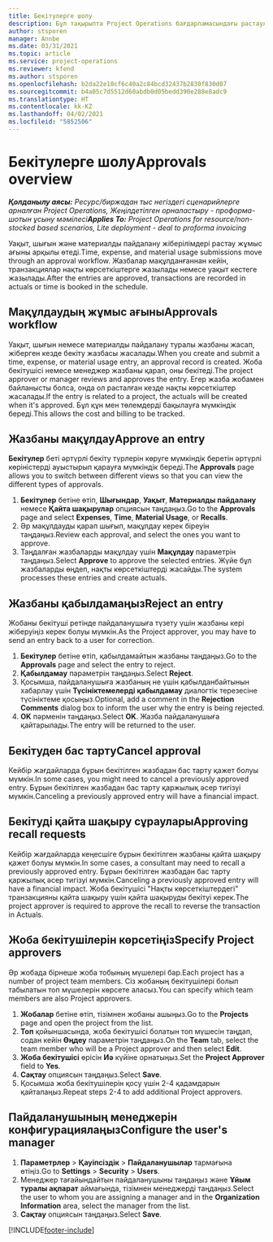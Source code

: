 ```yaml
---
title: Бекітулерге шолу
description: Бұл тақырыпта Project Operations бағдарламасындағы растаулармен жұмыс істеу туралы ақпарат берілген.
author: stsporen
manager: Annbe
ms.date: 03/31/2021
ms.topic: article
ms.service: project-operations
ms.reviewer: kfend
ms.author: stsporen
ms.openlocfilehash: b2da22e10cf6c40a2c84bcd32437b2830f830d07
ms.sourcegitcommit: b4a05c7d5512d60abdb0d05bedd390e288e8adc9
ms.translationtype: HT
ms.contentlocale: kk-KZ
ms.lasthandoff: 04/02/2021
ms.locfileid: "5852506"
---
```

# <a name="approvals-overview"></a><span data-ttu-id="35694-103">Бекітулерге шолу</span><span class="sxs-lookup"><span data-stu-id="35694-103">Approvals overview</span></span>

<span data-ttu-id="35694-104">_**Қолданылу аясы:** Ресурс/биржадан тыс негіздегі сценарийлерге арналған Project Operations, Жеңілдетілген орналастыру - проформа-шотын ұсыну мәмілесі_</span><span class="sxs-lookup"><span data-stu-id="35694-104">_**Applies To:** Project Operations for resource/non-stocked based scenarios, Lite deployment - deal to proforma invoicing_</span></span>

<span data-ttu-id="35694-105">Уақыт, шығын және материалды пайдалану жіберілімдері растау жұмыс ағыны арқылы өтеді.</span><span class="sxs-lookup"><span data-stu-id="35694-105">Time, expense, and material usage submissions move through an approval workflow.</span></span> <span data-ttu-id="35694-106">Жазбалар мақұлданғаннан кейін, транзакциялар нақты көрсеткіштерге жазылады немесе уақыт кестеге жазылады.</span><span class="sxs-lookup"><span data-stu-id="35694-106">After the entries are approved, transactions are recorded in actuals or time is booked in the schedule.</span></span>

## <a name="approvals-workflow"></a><span data-ttu-id="35694-107">Мақұлдаудың жұмыс ағыны</span><span class="sxs-lookup"><span data-stu-id="35694-107">Approvals workflow</span></span>
<span data-ttu-id="35694-108">Уақыт, шығын немесе материалды пайдалану туралы жазбаны жасап, жіберген кезде бекіту жазбасы жасалады.</span><span class="sxs-lookup"><span data-stu-id="35694-108">When you create and submit a time, expense, or material usage entry, an approval record is created.</span></span> <span data-ttu-id="35694-109">Жоба бекітушісі немесе менеджер жазбаны қарап, оны бекітеді.</span><span class="sxs-lookup"><span data-stu-id="35694-109">The project approver or manager reviews and approves the entry.</span></span> <span data-ttu-id="35694-110">Егер жазба жобамен байланысты болса, онда ол расталған кезде нақты көрсеткіштер жасалады.</span><span class="sxs-lookup"><span data-stu-id="35694-110">If the entry is related to a project, the actuals will be created when it's approved.</span></span> <span data-ttu-id="35694-111">Бұл құн мен төлемдерді бақылауға мүмкіндік береді.</span><span class="sxs-lookup"><span data-stu-id="35694-111">This allows the cost and billing to be tracked.</span></span>

## <a name="approve-an-entry"></a><span data-ttu-id="35694-112">Жазбаны мақұлдау</span><span class="sxs-lookup"><span data-stu-id="35694-112">Approve an entry</span></span>
<span data-ttu-id="35694-113">**Бекітулер** беті әртүрлі бекіту түрлерін көруге мүмкіндік беретін әртүрлі көріністерді ауыстырып қарауға мүмкіндік береді.</span><span class="sxs-lookup"><span data-stu-id="35694-113">The **Approvals** page allows you to switch between different views so that you can view the different types of approvals.</span></span>
  
1. <span data-ttu-id="35694-114">**Бекітулер** бетіне өтіп, **Шығындар**, **Уақыт**, **Материалды пайдалану** немесе **Қайта шақырулар** опциясын таңдаңыз.</span><span class="sxs-lookup"><span data-stu-id="35694-114">Go to the **Approvals** page and select **Expenses**, **Time**, **Material Usage**, or **Recalls**.</span></span>
2. <span data-ttu-id="35694-115">Әр мақұлдауды қарап шығып, мақұлдау керек біреуін таңдаңыз.</span><span class="sxs-lookup"><span data-stu-id="35694-115">Review each approval, and select the ones you want to approve.</span></span>
3. <span data-ttu-id="35694-116">Таңдалған жазбаларды мақұлдау үшін **Мақұлдау** параметрін таңдаңыз.</span><span class="sxs-lookup"><span data-stu-id="35694-116">Select **Approve** to approve the selected entries.</span></span>
<span data-ttu-id="35694-117">Жүйе бұл жазбаларды өңдеп, нақты көрсеткіштерді жасайды.</span><span class="sxs-lookup"><span data-stu-id="35694-117">The system processes these entries and create actuals.</span></span>

## <a name="reject-an-entry"></a><span data-ttu-id="35694-118">Жазбаны қабылдамаңыз</span><span class="sxs-lookup"><span data-stu-id="35694-118">Reject an entry</span></span>
<span data-ttu-id="35694-119">Жобаны бекітуші ретінде пайдаланушыға түзету үшін жазбаны кері жіберуіңіз керек болуы мүмкін.</span><span class="sxs-lookup"><span data-stu-id="35694-119">As the Project approver, you may have to send an entry back to a user for correction.</span></span>
  
1. <span data-ttu-id="35694-120">**Бекітулер** бетіне өтіп, қабылдамайтын жазбаны таңдаңыз.</span><span class="sxs-lookup"><span data-stu-id="35694-120">Go to the **Approvals** page and select the entry to reject.</span></span> 
2. <span data-ttu-id="35694-121">**Қабылдамау** параметрін таңдаңыз.</span><span class="sxs-lookup"><span data-stu-id="35694-121">Select **Reject**.</span></span>
3. <span data-ttu-id="35694-122">Қосымша, пайдаланушыға жазбаның не үшін қабылданбайтынын хабарлау үшін **Түсініктемелерді қабылдамау** диалогтік терезесіне түсініктеме қосыңыз.</span><span class="sxs-lookup"><span data-stu-id="35694-122">Optional, add a comment in the **Rejection Comments** dialog box to inform the user why the entry is being rejected.</span></span>
4. <span data-ttu-id="35694-123">**OK** пәрменін таңдаңыз.</span><span class="sxs-lookup"><span data-stu-id="35694-123">Select **OK**.</span></span> <span data-ttu-id="35694-124">Жазба пайдаланушыға қайтарылады.</span><span class="sxs-lookup"><span data-stu-id="35694-124">The entry will be returned to the user.</span></span>
  
## <a name="cancel-approval"></a><span data-ttu-id="35694-125">Бекітуден бас тарту</span><span class="sxs-lookup"><span data-stu-id="35694-125">Cancel approval</span></span>
<span data-ttu-id="35694-126">Кейбір жағдайларда бұрын бекітілген жазбадан бас тарту қажет болуы мүмкін.</span><span class="sxs-lookup"><span data-stu-id="35694-126">In some cases, you might need to cancel a previously approved entry.</span></span> <span data-ttu-id="35694-127">Бұрын бекітілген жазбадан бас тарту қаржылық әсер тигізуі мүмкін.</span><span class="sxs-lookup"><span data-stu-id="35694-127">Canceling a previously approved entry will have a financial impact.</span></span> 

## <a name="approving-recall-requests"></a><span data-ttu-id="35694-128">Бекітуді қайта шақыру сұраулары</span><span class="sxs-lookup"><span data-stu-id="35694-128">Approving recall requests</span></span>
<span data-ttu-id="35694-129">Кейбір жағдайларда кеңесшіге бұрын бекітілген жазбаны қайта шақыру қажет болуы мүмкін.</span><span class="sxs-lookup"><span data-stu-id="35694-129">In some cases, a consultant may need to recall a previously approved entry.</span></span> <span data-ttu-id="35694-130">Бұрын бекітілген жазбадан бас тарту қаржылық әсер тигізуі мүмкін.</span><span class="sxs-lookup"><span data-stu-id="35694-130">Canceling a previously approved entry will have a financial impact.</span></span> <span data-ttu-id="35694-131">Жоба бекітушісі "Нақты көрсеткіштердегі" транзакцияны қайта шақыру үшін қайта шақыруды бекітуі керек.</span><span class="sxs-lookup"><span data-stu-id="35694-131">The project approver is required to approve the recall to reverse the transaction in Actuals.</span></span>

## <a name="specify-project-approvers"></a><span data-ttu-id="35694-132">Жоба бекітушілерін көрсетіңіз</span><span class="sxs-lookup"><span data-stu-id="35694-132">Specify Project approvers</span></span>
<span data-ttu-id="35694-133">Әр жобада бірнеше жоба тобының мүшелері бар.</span><span class="sxs-lookup"><span data-stu-id="35694-133">Each project has a number of project team members.</span></span> <span data-ttu-id="35694-134">Сіз жобаның бекітушілері болып табылатын топ мүшелерін көрсете аласыз.</span><span class="sxs-lookup"><span data-stu-id="35694-134">You can specify which team members are also Project approvers.</span></span>

1. <span data-ttu-id="35694-135">**Жобалар** бетіне өтіп, тізімнен жобаны ашыңыз.</span><span class="sxs-lookup"><span data-stu-id="35694-135">Go to the **Projects** page and open the project from the list.</span></span>
2. <span data-ttu-id="35694-136">**Топ** қойыншасында, жоба бекітушісі болатын топ мүшесін таңдап, содан кейін **Өңдеу** параметрін таңдаңыз.</span><span class="sxs-lookup"><span data-stu-id="35694-136">On the **Team** tab, select the team member who will be a Project approver and then select **Edit**.</span></span>
3. <span data-ttu-id="35694-137">**Жоба бекітушісі** өрісін **Иә** күйіне орнатыңыз.</span><span class="sxs-lookup"><span data-stu-id="35694-137">Set the **Project Approver** field to **Yes**.</span></span>
4. <span data-ttu-id="35694-138">**Сақтау** опциясын таңдаңыз.</span><span class="sxs-lookup"><span data-stu-id="35694-138">Select **Save**.</span></span>
5. <span data-ttu-id="35694-139">Қосымша жоба бекітушілерін қосу үшін 2-4 қадамдарын қайталаңыз.</span><span class="sxs-lookup"><span data-stu-id="35694-139">Repeat steps 2-4 to add additional Project approvers.</span></span>

## <a name="configure-the-users-manager"></a><span data-ttu-id="35694-140">Пайдаланушының менеджерін конфигурациялаңыз</span><span class="sxs-lookup"><span data-stu-id="35694-140">Configure the user's manager</span></span>

1. <span data-ttu-id="35694-141">**Параметрлер** > **Қауіпсіздік** > **Пайдаланушылар** тармағына өтіңіз.</span><span class="sxs-lookup"><span data-stu-id="35694-141">Go to **Settings** > **Security** > **Users**.</span></span>
2. <span data-ttu-id="35694-142">Менеджер тағайындайтын пайдаланушыны таңдаңыз және **Ұйым туралы ақпарат** аймағында, тізімнен менеджерді таңдаңыз.</span><span class="sxs-lookup"><span data-stu-id="35694-142">Select the user to whom you are assigning a manager and in the **Organization Information** area, select the manager from the list.</span></span> 
3. <span data-ttu-id="35694-143">**Сақтау** опциясын таңдаңыз.</span><span class="sxs-lookup"><span data-stu-id="35694-143">Select **Save**.</span></span>




[!INCLUDE[footer-include](../includes/footer-banner.md)]

